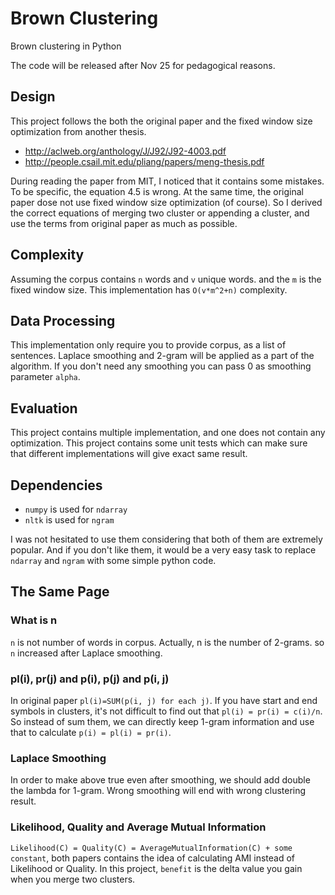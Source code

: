 # Brown Clustering
Brown clustering in Python

The code will be released after Nov 25 for pedagogical reasons.

## Design
This project follows the both the original paper and the fixed window size optimization from another thesis.
* http://aclweb.org/anthology/J/J92/J92-4003.pdf
* http://people.csail.mit.edu/pliang/papers/meng-thesis.pdf

During reading the paper from MIT, I noticed that it contains some mistakes. To be specific, the equation 4.5 is wrong.
At the same time, the original paper dose not use fixed window size optimization (of course). So I derived the correct
equations of merging two cluster or appending a cluster, and use the terms from original paper as much as possible.

## Complexity
Assuming the corpus contains `n` words and `v` unique words. and the `m` is the fixed window size. This implementation
has `O(v*m^2+n)` complexity.

## Data Processing
This implementation only require you to provide corpus, as a list of sentences. Laplace smoothing and 2-gram will be
applied as a part of the algorithm. If you don't need any smoothing you can pass 0 as smoothing parameter `alpha`.

## Evaluation
This project contains multiple implementation, and one does not contain any optimization. This project contains some
unit tests which can make sure that different implementations will give exact same result.

## Dependencies
* `numpy` is used for `ndarray`
* `nltk` is used for `ngram`

I was not hesitated to use them considering that both of them are extremely popular. And if you don't like them, it
would be a very easy task to replace `ndarray` and `ngram` with some simple python code.


## The Same Page
### What is n
`n` is not number of words in corpus. Actually, n is the number of 2-grams. so `n` increased after Laplace smoothing.
### pl(i), pr(j) and p(i), p(j) and p(i, j)
In original paper `pl(i)=SUM(p(i, j) for each j)`. If you have start and end symbols in clusters, it's not difficult to 
find out that `pl(i) = pr(i) = c(i)/n`. So instead of sum them, we can directly keep 1-gram information and use that to
calculate `p(i) = pl(i) = pr(i)`.
### Laplace Smoothing
In order to make above true even after smoothing, we should add double the lambda for 1-gram. Wrong smoothing will end
with wrong clustering result.
### Likelihood, Quality and Average Mutual Information 
`Likelihood(C) = Quality(C) = AverageMutualInformation(C) + some constant`, both papers contains the idea of calculating
 AMI instead of Likelihood or Quality. In this project, `benefit` is the delta value you gain when you merge two clusters.

